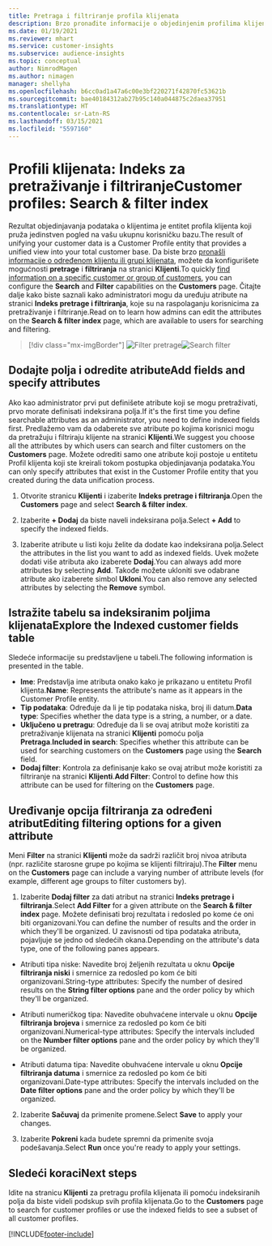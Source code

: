 ```yaml
---
title: Pretraga i filtriranje profila klijenata
description: Brzo pronađite informacije o objedinjenim profilima klijenata i filtrirajte prema određenim atributima.
ms.date: 01/19/2021
ms.reviewer: mhart
ms.service: customer-insights
ms.subservice: audience-insights
ms.topic: conceptual
author: NimrodMagen
ms.author: nimagen
manager: shellyha
ms.openlocfilehash: b6cc0ad1a47a6c00e3bf220271f42870fc53621b
ms.sourcegitcommit: bae40184312ab27b95c140a044875c2daea37951
ms.translationtype: HT
ms.contentlocale: sr-Latn-RS
ms.lasthandoff: 03/15/2021
ms.locfileid: "5597160"
---
```

# <a name="customer-profiles-search--filter-index"></a><span data-ttu-id="79c0b-103">Profili klijenata: Indeks za pretraživanje i filtriranje</span><span class="sxs-lookup"><span data-stu-id="79c0b-103">Customer profiles: Search & filter index</span></span>

<span data-ttu-id="79c0b-104">Rezultat objedinjavanja podataka o klijentima je entitet profila klijenta koji pruža jedinstven pogled na vašu ukupnu korisničku bazu.</span><span class="sxs-lookup"><span data-stu-id="79c0b-104">The result of unifying your customer data is a Customer Profile entity that provides a unified view into your total customer base.</span></span> <span data-ttu-id="79c0b-105">Da biste brzo [pronašli informacije o određenom klijentu ili grupi klijenata](customer-profiles.md), možete da konfigurišete mogućnosti **pretrage** i **filtriranja** na stranici **Klijenti**.</span><span class="sxs-lookup"><span data-stu-id="79c0b-105">To quickly [find information on a specific customer or group of customers](customer-profiles.md), you can configure the **Search** and **Filter** capabilities on the **Customers** page.</span></span> <span data-ttu-id="79c0b-106">Čitajte dalje kako biste saznali kako administratori mogu da uređuju atribute na stranici **Indeks pretrage i filtriranja**, koje su na raspolaganju korisnicima za pretraživanje i filtriranje.</span><span class="sxs-lookup"><span data-stu-id="79c0b-106">Read on to learn how admins can edit the attributes on the **Search & filter index** page, which are available to users for searching and filtering.</span></span>

> [!div class="mx-imgBorder"]
> <span data-ttu-id="79c0b-107">![Filter pretrage](media/search-filter.png "Filter pretrage")</span><span class="sxs-lookup"><span data-stu-id="79c0b-107">![Search filter](media/search-filter.png "Search filter")</span></span>

## <a name="add-fields-and-specify-attributes"></a><span data-ttu-id="79c0b-108">Dodajte polja i odredite atribute</span><span class="sxs-lookup"><span data-stu-id="79c0b-108">Add fields and specify attributes</span></span>

<span data-ttu-id="79c0b-109">Ako kao administrator prvi put definišete atribute koji se mogu pretraživati, prvo morate definisati indeksirana polja.</span><span class="sxs-lookup"><span data-stu-id="79c0b-109">If it's the first time you define searchable attributes as an administrator, you need to define indexed fields first.</span></span> <span data-ttu-id="79c0b-110">Predlažemo vam da odaberete sve atribute po kojima korisnici mogu da pretražuju i filtriraju klijente na stranici **Klijenti**.</span><span class="sxs-lookup"><span data-stu-id="79c0b-110">We suggest you choose all the attributes by which users can search and filter customers on the **Customers** page.</span></span> <span data-ttu-id="79c0b-111">Možete odrediti samo one atribute koji postoje u entitetu Profil klijenta koji ste kreirali tokom postupka objedinjavanja podataka.</span><span class="sxs-lookup"><span data-stu-id="79c0b-111">You can only specify attributes that exist in the Customer Profile entity that you created during the data unification process.</span></span>

1. <span data-ttu-id="79c0b-112">Otvorite stranicu **Klijenti** i izaberite **Indeks pretrage i filtriranja**.</span><span class="sxs-lookup"><span data-stu-id="79c0b-112">Open the **Customers** page and select **Search & filter index**.</span></span>

2. <span data-ttu-id="79c0b-113">Izaberite **+ Dodaj** da biste naveli indeksirana polja.</span><span class="sxs-lookup"><span data-stu-id="79c0b-113">Select **+ Add** to specify the indexed fields.</span></span>

3. <span data-ttu-id="79c0b-114">Izaberite atribute u listi koju želite da dodate kao indeksirana polja.</span><span class="sxs-lookup"><span data-stu-id="79c0b-114">Select the attributes in the list you want to add as indexed fields.</span></span> <span data-ttu-id="79c0b-115">Uvek možete dodati više atributa ako izaberete **Dodaj**.</span><span class="sxs-lookup"><span data-stu-id="79c0b-115">You can always add more attributes by selecting **Add**.</span></span> <span data-ttu-id="79c0b-116">Takođe možete ukloniti sve odabrane atribute ako izaberete simbol **Ukloni**.</span><span class="sxs-lookup"><span data-stu-id="79c0b-116">You can also remove any selected attributes by selecting the **Remove** symbol.</span></span>

## <a name="explore-the-indexed-customer-fields-table"></a><span data-ttu-id="79c0b-117">Istražite tabelu sa indeksiranim poljima klijenata</span><span class="sxs-lookup"><span data-stu-id="79c0b-117">Explore the Indexed customer fields table</span></span>

<span data-ttu-id="79c0b-118">Sledeće informacije su predstavljene u tabeli.</span><span class="sxs-lookup"><span data-stu-id="79c0b-118">The following information is presented in the table.</span></span>

- <span data-ttu-id="79c0b-119">**Ime**: Predstavlja ime atributa onako kako je prikazano u entitetu Profil klijenta.</span><span class="sxs-lookup"><span data-stu-id="79c0b-119">**Name**: Represents the attribute's name as it appears in the Customer Profile entity.</span></span>
- <span data-ttu-id="79c0b-120">**Tip podataka**: Određuje da li je tip podataka niska, broj ili datum.</span><span class="sxs-lookup"><span data-stu-id="79c0b-120">**Data type**: Specifies whether the data type is a string, a number, or a date.</span></span>
- <span data-ttu-id="79c0b-121">**Uključeno u pretragu**: Određuje da li se ovaj atribut može koristiti za pretraživanje klijenata na stranici **Klijenti** pomoću polja **Pretraga**.</span><span class="sxs-lookup"><span data-stu-id="79c0b-121">**Included in search**: Specifies whether this attribute can be used for searching customers on the **Customers** page using the **Search** field.</span></span>
- <span data-ttu-id="79c0b-122">**Dodaj filter**: Kontrola za definisanje kako se ovaj atribut može koristiti za filtriranje na stranici **Klijenti**.</span><span class="sxs-lookup"><span data-stu-id="79c0b-122">**Add Filter**: Control to define how this attribute can be used for filtering on the **Customers** page.</span></span>

## <a name="editing-filtering-options-for-a-given-attribute"></a><span data-ttu-id="79c0b-123">Uređivanje opcija filtriranja za određeni atribut</span><span class="sxs-lookup"><span data-stu-id="79c0b-123">Editing filtering options for a given attribute</span></span>

<span data-ttu-id="79c0b-124">Meni **Filter** na stranici **Klijenti** može da sadrži različit broj nivoa atributa (npr. različite starosne grupe po kojima se klijenti filtriraju).</span><span class="sxs-lookup"><span data-stu-id="79c0b-124">The **Filter** menu on the **Customers** page can include a varying number of attribute levels (for example, different age groups to filter customers by).</span></span>

1. <span data-ttu-id="79c0b-125">Izaberite **Dodaj filter** za dati atribut na stranici **Indeks pretrage i filtriranja**.</span><span class="sxs-lookup"><span data-stu-id="79c0b-125">Select **Add Filter** for a given attribute on the **Search & filter index** page.</span></span> <span data-ttu-id="79c0b-126">Možete definisati broj rezultata i redosled po kome će oni biti organizovani.</span><span class="sxs-lookup"><span data-stu-id="79c0b-126">You can define the number of results and the order in which they'll be organized.</span></span> <span data-ttu-id="79c0b-127">U zavisnosti od tipa podataka atributa, pojavljuje se jedno od sledećih okana.</span><span class="sxs-lookup"><span data-stu-id="79c0b-127">Depending on the attribute's data type, one of the following panes appears.</span></span>

- <span data-ttu-id="79c0b-128">Atributi tipa niske: Navedite broj željenih rezultata u oknu **Opcije filtriranja niski** i smernice za redosled po kom će biti organizovani.</span><span class="sxs-lookup"><span data-stu-id="79c0b-128">String-type attributes: Specify the number of desired results on the **String filter options** pane and the order policy by which they'll be organized.</span></span>

- <span data-ttu-id="79c0b-129">Atributi numeričkog tipa: Navedite obuhvaćene intervale u oknu **Opcije filtriranja brojeva** i smernice za redosled po kom će biti organizovani.</span><span class="sxs-lookup"><span data-stu-id="79c0b-129">Numerical-type attributes: Specify the intervals included on the **Number filter options** pane and the order policy by which they'll be organized.</span></span>

- <span data-ttu-id="79c0b-130">Atributi datuma tipa: Navedite obuhvaćene intervale u oknu **Opcije filtriranja datuma** i smernice za redosled po kom će biti organizovani.</span><span class="sxs-lookup"><span data-stu-id="79c0b-130">Date-type attributes:  Specify the intervals included on the **Date filter options** pane and the order policy by which they'll be organized.</span></span>

2. <span data-ttu-id="79c0b-131">Izaberite **Sačuvaj** da primenite promene.</span><span class="sxs-lookup"><span data-stu-id="79c0b-131">Select **Save** to apply your changes.</span></span>

3. <span data-ttu-id="79c0b-132">Izaberite **Pokreni** kada budete spremni da primenite svoja podešavanja.</span><span class="sxs-lookup"><span data-stu-id="79c0b-132">Select **Run** once you're ready to apply your settings.</span></span>

## <a name="next-steps"></a><span data-ttu-id="79c0b-133">Sledeći koraci</span><span class="sxs-lookup"><span data-stu-id="79c0b-133">Next steps</span></span>

<span data-ttu-id="79c0b-134">Idite na stranicu **Klijenti** za pretragu profila klijenata ili pomoću indeksiranih polja da biste videli podskup svih profila klijenata.</span><span class="sxs-lookup"><span data-stu-id="79c0b-134">Go to the **Customers** page to search for customer profiles or use the indexed fields to see a subset of all customer profiles.</span></span>


[!INCLUDE[footer-include](../includes/footer-banner.md)]